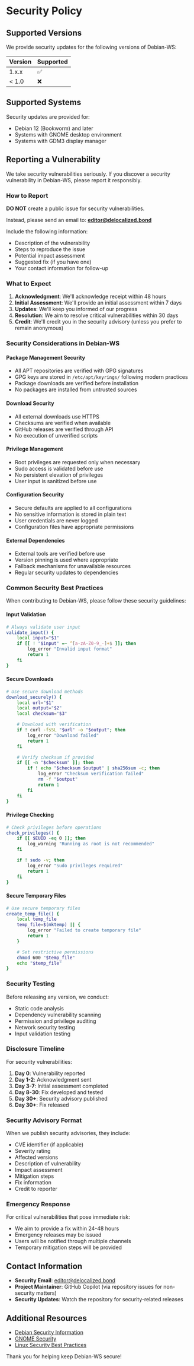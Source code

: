 # Security Policy

## Supported Versions

We provide security updates for the following versions of Debian-WS:

| Version | Supported          |
| ------- | ------------------ |
| 1.x.x   | :white_check_mark: |
| < 1.0   | :x:                |

## Supported Systems

Security updates are provided for:
- Debian 12 (Bookworm) and later
- Systems with GNOME desktop environment
- Systems with GDM3 display manager

## Reporting a Vulnerability

We take security vulnerabilities seriously. If you discover a security vulnerability in Debian-WS, please report it responsibly.

### How to Report

**DO NOT** create a public issue for security vulnerabilities.

Instead, please send an email to: **editor@delocalized.bond**

Include the following information:
- Description of the vulnerability
- Steps to reproduce the issue
- Potential impact assessment
- Suggested fix (if you have one)
- Your contact information for follow-up

### What to Expect

1. **Acknowledgment**: We'll acknowledge receipt within 48 hours
2. **Initial Assessment**: We'll provide an initial assessment within 7 days
3. **Updates**: We'll keep you informed of our progress
4. **Resolution**: We aim to resolve critical vulnerabilities within 30 days
5. **Credit**: We'll credit you in the security advisory (unless you prefer to remain anonymous)

### Security Considerations in Debian-WS

#### Package Management Security
- All APT repositories are verified with GPG signatures
- GPG keys are stored in `/etc/apt/keyrings/` following modern practices
- Package downloads are verified before installation
- No packages are installed from untrusted sources

#### Download Security
- All external downloads use HTTPS
- Checksums are verified when available
- GitHub releases are verified through API
- No execution of unverified scripts

#### Privilege Management
- Root privileges are requested only when necessary
- Sudo access is validated before use
- No persistent elevation of privileges
- User input is sanitized before use

#### Configuration Security
- Secure defaults are applied to all configurations
- No sensitive information is stored in plain text
- User credentials are never logged
- Configuration files have appropriate permissions

#### External Dependencies
- External tools are verified before use
- Version pinning is used where appropriate
- Fallback mechanisms for unavailable resources
- Regular security updates to dependencies

### Common Security Best Practices

When contributing to Debian-WS, please follow these security guidelines:

#### Input Validation
```bash
# Always validate user input
validate_input() {
    local input="$1"
    if [[ ! "$input" =~ ^[a-zA-Z0-9_-]+$ ]]; then
        log_error "Invalid input format"
        return 1
    fi
}
```

#### Secure Downloads
```bash
# Use secure download methods
download_securely() {
    local url="$1"
    local output="$2"
    local checksum="$3"

    # Download with verification
    if ! curl -fsSL "$url" -o "$output"; then
        log_error "Download failed"
        return 1
    fi

    # Verify checksum if provided
    if [[ -n "$checksum" ]]; then
        if ! echo "$checksum $output" | sha256sum -c; then
            log_error "Checksum verification failed"
            rm -f "$output"
            return 1
        fi
    fi
}
```

#### Privilege Checking
```bash
# Check privileges before operations
check_privileges() {
    if [[ $EUID -eq 0 ]]; then
        log_warning "Running as root is not recommended"
    fi

    if ! sudo -v; then
        log_error "Sudo privileges required"
        return 1
    fi
}
```

#### Secure Temporary Files
```bash
# Use secure temporary files
create_temp_file() {
    local temp_file
    temp_file=$(mktemp) || {
        log_error "Failed to create temporary file"
        return 1
    }

    # Set restrictive permissions
    chmod 600 "$temp_file"
    echo "$temp_file"
}
```

### Security Testing

Before releasing any version, we conduct:
- Static code analysis
- Dependency vulnerability scanning
- Permission and privilege auditing
- Network security testing
- Input validation testing

### Disclosure Timeline

For security vulnerabilities:
1. **Day 0**: Vulnerability reported
2. **Day 1-2**: Acknowledgment sent
3. **Day 3-7**: Initial assessment completed
4. **Day 8-30**: Fix developed and tested
5. **Day 30+**: Security advisory published
6. **Day 30+**: Fix released

### Security Advisory Format

When we publish security advisories, they include:
- CVE identifier (if applicable)
- Severity rating
- Affected versions
- Description of vulnerability
- Impact assessment
- Mitigation steps
- Fix information
- Credit to reporter

### Emergency Response

For critical vulnerabilities that pose immediate risk:
- We aim to provide a fix within 24-48 hours
- Emergency releases may be issued
- Users will be notified through multiple channels
- Temporary mitigation steps will be provided

## Contact Information

- **Security Email**: editor@delocalized.bond
- **Project Maintainer**: GitHub Copilot (via repository issues for non-security matters)
- **Security Updates**: Watch the repository for security-related releases

## Additional Resources

- [Debian Security Information](https://www.debian.org/security/)
- [GNOME Security](https://wiki.gnome.org/Projects/GnomeShell/Security)
- [Linux Security Best Practices](https://linux-audit.com/linux-security-guide/)

Thank you for helping keep Debian-WS secure!
